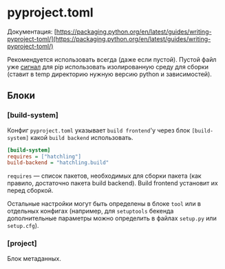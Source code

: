 # pyproject.toml

Документация: [https://packaging.python.org/en/latest/guides/writing-pyproject-toml/](https://packaging.python.org/en/latest/guides/writing-pyproject-toml/)

Рекомендуется использовать всегда (даже если пустой). Пустой файл уже [сигнал](https://pip.pypa.io/en/latest/reference/build-system/pyproject-toml/) для pip использовать изолированную среду для сборки (ставит в temp директорию нужную версию python и зависимостей).

## Блоки

### \[build-system]

Конфиг `pyproject.toml` указывает `build frontend`'у через блок `[build-system]` какой `build backend` использовать.

```ini
[build-system]
requires = ["hatchling"]
build-backend = "hatchling.build"
```

`requires` — список пакетов, необходимых для сборки пакета (как правило, достаточно пакета build backend). Build frontend установит их перед сборкой.

Остальные настройки могут быть определены в блоке `tool` или в отдельных конфигах (например, для `setuptools` бекенда дополнительные параметры можно определить в файлах `setup.py` или `setup.cfg`).

### \[project]

Блок метаданных.
